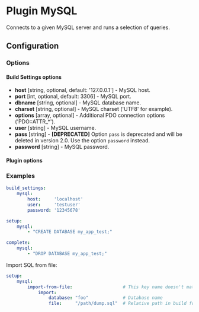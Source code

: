 Plugin MySQL
============

Connects to a given MySQL server and runs a selection of queries.

Configuration
-------------

### Options

#### Build Settings options

* **host** [string, optional, default: '127.0.0.1'] - MySQL host.
* **port** [int, optional, default: 3306] - MySQL port.
* **dbname** [string, optional] - MySQL database name.
* **charset** [string, optional] - MySQL charset ('UTF8' for example).
* **options** [array, optional] - Additional PDO connection options ('PDO::ATTR_*').
* **user** [string] - MySQL username.
* **pass** [string] - **[DEPRECATED]** Option `pass` is deprecated and will be deleted in version 2.0. Use the option 
`password` instead.
* **password** [string] - MySQL password.

#### Plugin options



### Examples

```yaml
build_settings:
    mysql:
        host:     'localhost'
        user:     'testuser'
        password: '12345678'

setup:
    mysql:
        - "CREATE DATABASE my_app_test;"

complete:
    mysql:
        - "DROP DATABASE my_app_test;"
```

Import SQL from file:
```yaml
setup:
    mysql:
        import-from-file:                   # This key name doesn't matter
            import:
                database: "foo"             # Database name
                file:     "/path/dump.sql"  # Relative path in build folder
```
